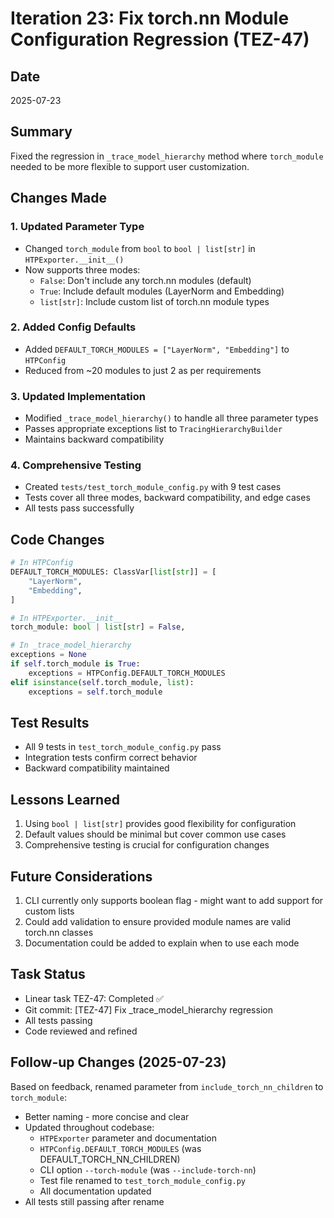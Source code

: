 # Iteration 23: Fix torch.nn Module Configuration Regression (TEZ-47)

## Date
2025-07-23

## Summary
Fixed the regression in `_trace_model_hierarchy` method where `torch_module` needed to be more flexible to support user customization.

## Changes Made

### 1. Updated Parameter Type
- Changed `torch_module` from `bool` to `bool | list[str]` in `HTPExporter.__init__()`
- Now supports three modes:
  - `False`: Don't include any torch.nn modules (default)
  - `True`: Include default modules (LayerNorm and Embedding)
  - `list[str]`: Include custom list of torch.nn module types

### 2. Added Config Defaults
- Added `DEFAULT_TORCH_MODULES = ["LayerNorm", "Embedding"]` to `HTPConfig`
- Reduced from ~20 modules to just 2 as per requirements

### 3. Updated Implementation
- Modified `_trace_model_hierarchy()` to handle all three parameter types
- Passes appropriate exceptions list to `TracingHierarchyBuilder`
- Maintains backward compatibility

### 4. Comprehensive Testing
- Created `tests/test_torch_module_config.py` with 9 test cases
- Tests cover all three modes, backward compatibility, and edge cases
- All tests pass successfully

## Code Changes
```python
# In HTPConfig
DEFAULT_TORCH_MODULES: ClassVar[list[str]] = [
    "LayerNorm",
    "Embedding",
]

# In HTPExporter.__init__
torch_module: bool | list[str] = False,

# In _trace_model_hierarchy
exceptions = None
if self.torch_module is True:
    exceptions = HTPConfig.DEFAULT_TORCH_MODULES
elif isinstance(self.torch_module, list):
    exceptions = self.torch_module
```

## Test Results
- All 9 tests in `test_torch_module_config.py` pass
- Integration tests confirm correct behavior
- Backward compatibility maintained

## Lessons Learned
1. Using `bool | list[str]` provides good flexibility for configuration
2. Default values should be minimal but cover common use cases
3. Comprehensive testing is crucial for configuration changes

## Future Considerations
1. CLI currently only supports boolean flag - might want to add support for custom lists
2. Could add validation to ensure provided module names are valid torch.nn classes
3. Documentation could be added to explain when to use each mode

## Task Status
- Linear task TEZ-47: Completed ✅
- Git commit: [TEZ-47] Fix _trace_model_hierarchy regression
- All tests passing
- Code reviewed and refined

## Follow-up Changes (2025-07-23)
Based on feedback, renamed parameter from `include_torch_nn_children` to `torch_module`:
- Better naming - more concise and clear
- Updated throughout codebase:
  - `HTPExporter` parameter and documentation
  - `HTPConfig.DEFAULT_TORCH_MODULES` (was DEFAULT_TORCH_NN_CHILDREN)
  - CLI option `--torch-module` (was `--include-torch-nn`)
  - Test file renamed to `test_torch_module_config.py`
  - All documentation updated
- All tests still passing after rename